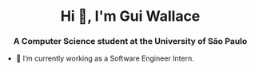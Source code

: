 <h1 align="center">Hi 👋, I'm Gui Wallace</h1>
<h3 align="center">A Computer Science student at the University of São Paulo</h3>

- 🔭 I’m currently working as a Software Engineer Intern.

